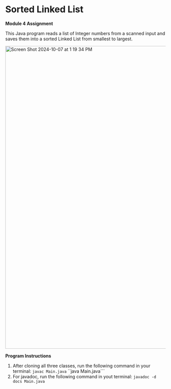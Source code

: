 # Sorted Linked List
**Module 4 Assignment**

This Java program reads a list of Integer numbers from a scanned input and saves them into a sorted Linked List from smallest to largest.

<img width="950" alt="Screen Shot 2024-10-07 at 1 19 34 PM" src="https://github.com/user-attachments/assets/7a6db932-03fc-4b0b-ab63-7958f591cbe3">

**Program Instructions**
1. After cloning all three classes, run the following command in your terminal:
   ```javac Main.java```
   ``java Main.java```
3. For javadoc, run the following command in yout terminal:
   ```javadoc -d docs Main.java```
